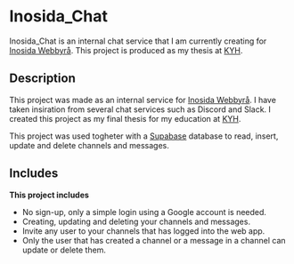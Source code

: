 # Inosida_Chat

Inosida_Chat is an internal chat service that I am currently creating for [Inosida Webbyrå](https://inosida.se/). This project is produced as my thesis at [KYH](https://kyh.se/).

## Description

This project was made as an internal service for [Inosida Webbyrå](https://inosida.se/).
I have taken insiration from several chat services such as Discord and Slack.
I created this project as my final thesis for my education at [KYH](https://kyh.se/).

This project was used togheter with a [Supabase](https://app.supabase.io/) database to read, insert, update and delete channels and messages.

## Includes

**This project includes**
- No sign-up, only a simple login using a Google account is needed.
- Creating, updating and deleting your channels and messages.
- Invite any user to your channels that has logged into the web app.
- Only the user that has created a channel or a message in a channel can update or delete them. 

